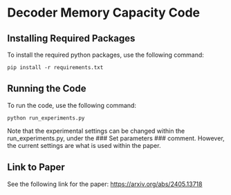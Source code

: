 # Decoder Memory Capacity Code

## Installing Required Packages

To install the required python packages, use the following command:

```
pip install -r requirements.txt
```

## Running the Code

To run the code, use the following command:

```
python run_experiments.py
```

Note that the experimental settings can be changed within the run_experiments.py, under the ### Set parameters ### comment. However, the current settings are what is used within the paper.

## Link to Paper

See the following link for the paper: https://arxiv.org/abs/2405.13718

